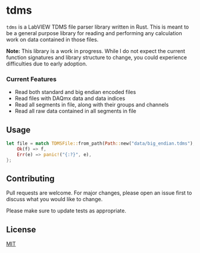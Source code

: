 # tdms 

`tdms` is a LabVIEW TDMS file parser library written in Rust. This is meant to be a general purpose library for reading and performing any calculation work on data contained in those files.

**Note:** This library is a work in progress. While I do not expect the current function signatures and library structure to change, you could experience difficulties due to early adoption. 

### Current Features
- Read both standard and big endian encoded files
- Read files with DAQmx data and data indices
- Read all segments in file, along with their groups and channels
- Read all raw data contained in all segments in file


## Usage

```rust
let file = match TDMSFile::from_path(Path::new("data/big_endian.tdms"), false) {
    Ok(f) => f,
    Err(e) => panic!("{:?}", e),
};
```

## Contributing
Pull requests are welcome. For major changes, please open an issue first to discuss what you would like to change.

Please make sure to update tests as appropriate.

## License
[MIT](https://choosealicense.com/licenses/mit/)
